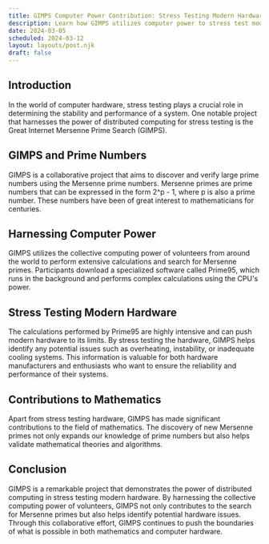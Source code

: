 ```yaml
---
title: GIMPS Computer Power Contribution: Stress Testing Modern Hardware
description: Learn how GIMPS utilizes computer power to stress test modern hardware.
date: 2024-03-05
scheduled: 2024-03-12
layout: layouts/post.njk
draft: false
---
```


## Introduction

In the world of computer hardware, stress testing plays a crucial role in determining the stability and performance of a system. One notable project that harnesses the power of distributed computing for stress testing is the Great Internet Mersenne Prime Search (GIMPS).

## GIMPS and Prime Numbers

GIMPS is a collaborative project that aims to discover and verify large prime numbers using the Mersenne prime numbers. Mersenne primes are prime numbers that can be expressed in the form 2^p - 1, where p is also a prime number. These numbers have been of great interest to mathematicians for centuries.

## Harnessing Computer Power

GIMPS utilizes the collective computing power of volunteers from around the world to perform extensive calculations and search for Mersenne primes. Participants download a specialized software called Prime95, which runs in the background and performs complex calculations using the CPU's power.

## Stress Testing Modern Hardware

The calculations performed by Prime95 are highly intensive and can push modern hardware to its limits. By stress testing the hardware, GIMPS helps identify any potential issues such as overheating, instability, or inadequate cooling systems. This information is valuable for both hardware manufacturers and enthusiasts who want to ensure the reliability and performance of their systems.

## Contributions to Mathematics

Apart from stress testing hardware, GIMPS has made significant contributions to the field of mathematics. The discovery of new Mersenne primes not only expands our knowledge of prime numbers but also helps validate mathematical theories and algorithms.

## Conclusion

GIMPS is a remarkable project that demonstrates the power of distributed computing in stress testing modern hardware. By harnessing the collective computing power of volunteers, GIMPS not only contributes to the search for Mersenne primes but also helps identify potential hardware issues. Through this collaborative effort, GIMPS continues to push the boundaries of what is possible in both mathematics and computer hardware.
